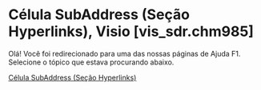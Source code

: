 
# Célula SubAddress (Seção Hyperlinks), Visio [vis_sdr.chm985]

Olá! Você foi redirecionado para uma das nossas páginas de Ajuda F1. Selecione o tópico que estava procurando abaixo.

[Célula SubAddress (Seção Hyperlinks)](http://msdn.microsoft.com/library/949448fd-0f85-b56a-945e-1da0e48609e8%28Office.15%29.aspx)
